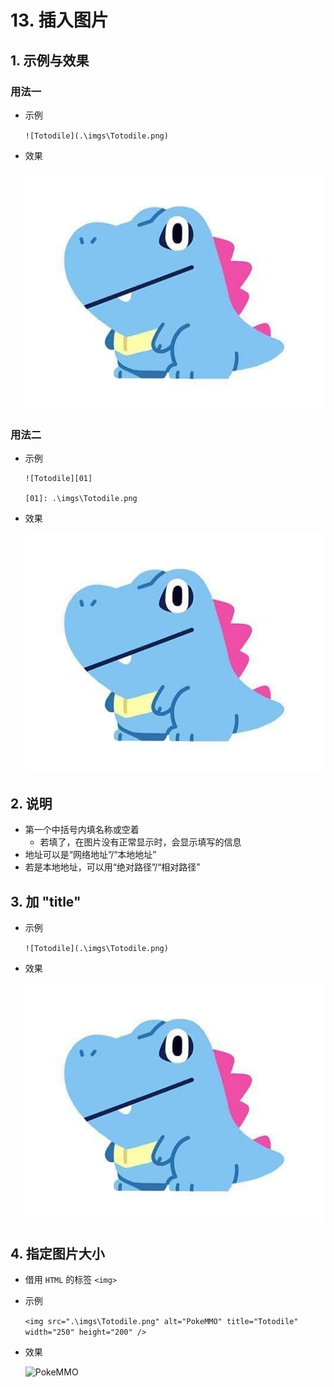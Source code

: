 # 13. 插入图片

## 1. 示例与效果

### 用法一

- 示例

    `![Totodile](.\imgs\Totodile.png)`

- 效果

    ![Totodile](.\imgs\Totodile.png)

### 用法二

- 示例

    ```
    ![Totodile][01]
    
    [01]: .\imgs\Totodile.png
    ```

- 效果

    ![Totodile][01]

## 2. 说明

- 第一个中括号内填名称或空着
    - 若填了，在图片没有正常显示时，会显示填写的信息
- 地址可以是“网络地址”/“本地地址”
- 若是本地地址，可以用“绝对路径”/“相对路径”

## 3. 加 "title"

- 示例

    `![Totodile](.\imgs\Totodile.png)`

- 效果

    ![Totodile](.\imgs\Totodile.png "Totodile")


## 4. 指定图片大小

- 借用 `HTML` 的标签 `<img>`
- 示例

    `<img src=".\imgs\Totodile.png" alt="PokeMMO" title="Totodile" width="250" height="200" />`

- 效果

    <img src="https://yorkfish.github.io/blogs/Markdown/imgs/Totodile.png" alt="PokeMMO" title="Totodile" width="250" height="200" />

[01]: .\imgs\Totodile.png
